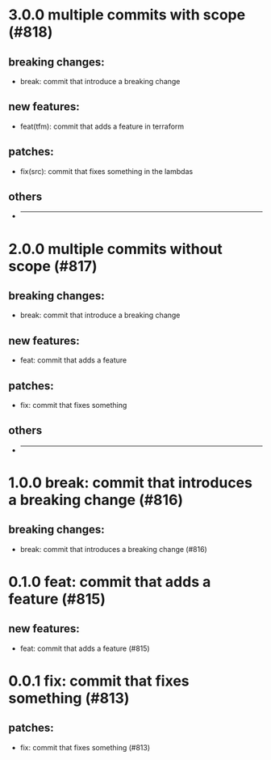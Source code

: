 # 3.0.0 multiple commits with scope (#818)

## breaking changes:
* break: commit that introduce a breaking change
## new features:
* feat(tfm): commit that adds a feature in terraform
## patches:
* fix(src): commit that fixes something in the lambdas
## others
* ---------

# 2.0.0 multiple commits without scope (#817)

## breaking changes:
* break: commit that introduce a breaking change
## new features:
* feat: commit that adds a feature
## patches:
* fix: commit that fixes something
## others
* ---------

# 1.0.0 break: commit that introduces a breaking change (#816)

## breaking changes:
* break: commit that introduces a breaking change (#816)

# 0.1.0 feat: commit that adds a feature (#815)

## new features:
* feat: commit that adds a feature (#815)

# 0.0.1 fix: commit that fixes something (#813)

## patches:
* fix: commit that fixes something (#813)


